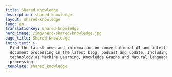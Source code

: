 ```yaml
---
title: Shared Knowledge
description: shared knowledge
layout: shared-knowledge
lang: en
translationKey: shared-knowledge
hero_image: /img/hero-shared-knowledge.jpg
page_title: Shared Knowledge
intro_text: >-
  Find the latest news and information on conversational AI and intelligent
  document processing in the latest blog, podcast and update. Including
  technology as Machine Learning, Knowledge Graphs and Natural language
  processing.
_template: shared_knowledge
---
```


